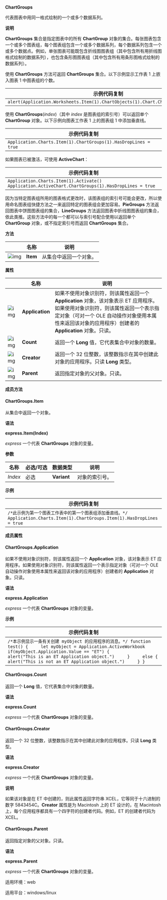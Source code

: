 **ChartGroups**



代表图表中用同一格式绘制的一个或多个数据系列。

**说明**

**ChartGroups** 集合是指定图表中的所有 **ChartGroup** 对象的集合。每张图表包含一个或多个图表组，每个图表组包含一个或多个数据系列，每个数据系列包含一个或多个数据点。例如，单张图表可能既包含折线图图表组（其中包含所有用折线图格式绘制的数据系列），也包含条形图图表组（其中包含所有用条形图格式绘制的数据系列）。

使用 **ChartGroups** 方法可返回 **ChartGroups** 集合。以下示例显示工作表 1 上嵌入图表 1 中图表组的个数。

| 示例代码复制                                                 |
| ------------------------------------------------------------ |
| `alert(Application.Worksheets.Item(1).ChartObjects(1).Chart.ChartGroups().Count)` |

使用 **ChartGroups**(*index*)（其中 *index* 是图表组的索引号）可以返回单个 **ChartGroup** 对象。以下示例向图表工作表 1 上的图表组 1 中添加垂直线。

| 示例代码复制                                                 |
| ------------------------------------------------------------ |
| `Application.Charts.Item(1).ChartGroups(1).HasDropLines = true` |

如果图表已被激活，可使用 **ActiveChart**：

| 示例代码复制                                                 |
| ------------------------------------------------------------ |
| `Application.Charts.Item(1).Activate() Application.ActiveChart.ChartGroups(1).HasDropLines = true` |

因为当特定图表组所用的图表格式更改时，该图表组的索引号可能会更改，所以使用命名图表组快捷方法之一来返回特定的图表组会更加容易。**PieGroups** 方法返回图表中饼图图表组的集合，**LineGroups** 方法返回图表中折线图图表组的集合，依此类推。这些方法中的每一个都可以与索引号配合使用以返回单个 **ChartGroup** 对象，或不指定索引号而返回 **ChartGroups** 集合。

**方法**

|                                                              | 名称     | 说明                   |
| ------------------------------------------------------------ | -------- | ---------------------- |
| ![img](https://qn.cache.wpscdn.cn/encs/doc/office_v19/gif/methods.gif) | **Item** | 从集合中返回一个对象。 |

**属性**

|                                                              | 名称            | 说明                                                         |
| ------------------------------------------------------------ | --------------- | ------------------------------------------------------------ |
| ![img](https://qn.cache.wpscdn.cn/encs/doc/office_v19/gif/properties.gif) | **Application** | 如果不使用对象识别符，则该属性返回一个 **Application** 对象，该对象表示 ET 应用程序。如果使用对象识别符，则该属性返回一个表示指定对象（可对一个 OLE 自动操作对象使用本属性来返回该对象的应用程序）创建者的 **Application** 对象。只读。 |
| ![img](https://qn.cache.wpscdn.cn/encs/doc/office_v19/gif/properties.gif) | **Count**       | 返回一个 **Long** 值，它代表集合中对象的数量。               |
| ![img](https://qn.cache.wpscdn.cn/encs/doc/office_v19/gif/properties.gif) | **Creator**     | 返回一个 32 位整数，该整数指示在其中创建此对象的应用程序。只读 **Long** 类型。 |
| ![img](https://qn.cache.wpscdn.cn/encs/doc/office_v19/gif/properties.gif) | **Parent**      | 返回指定对象的父对象。只读。                                 |

**成员方法**

#### **ChartGroups.Item**

从集合中返回一个对象。

**语法**

**express.Item(Index)**

*express*   一个代表 **ChartGroups** 对象的变量。

**参数**

| **名称** | **必选/可选** | **数据类型** | **说明**       |
| -------- | ------------- | ------------ | -------------- |
| *Index*  | 必选          | **Variant**  | 对象的索引号。 |

**示例**

| 示例代码复制                                                 |
| ------------------------------------------------------------ |
| `/*此示例为第一个图表工作表中的第一个图表组添加垂直线。*/ Application.Charts.Item(1).ChartGroups.Item(1).HasDropLines = true` |

**成员属性**

#### **ChartGroups.Application**

如果不使用对象识别符，则该属性返回一个 **Application** 对象，该对象表示 ET 应用程序。如果使用对象识别符，则该属性返回一个表示指定对象（可对一个 OLE 自动操作对象使用本属性来返回该对象的应用程序）创建者的 **Application** 对象。只读。

**语法**

**express.Application**

*express*   一个代表 **ChartGroups** 对象的变量。

**示例**

| 示例代码复制                                                 |
| ------------------------------------------------------------ |
| `/*本示例显示一条有关创建 myObject 的应用程序的消息。*/ function test() {     let myObject = Application.ActiveWorkbook     if(myObject.Application.Value == "ET") {         alert("This is an ET Application object.")     }     else {         alert("This is not an ET Application object.")     } }` |

#### **ChartGroups.Count**

返回一个 **Long** 值，它代表集合中对象的数量。

**语法**

**express.Count**

*express*   一个代表 **ChartGroups** 对象的变量。

#### **ChartGroups.Creator**

返回一个 32 位整数，该整数指示在其中创建此对象的应用程序。只读 **Long** 类型。

**语法**

**express.Creator**

*express*   一个代表 **ChartGroups** 对象的变量。

**说明**

如果该对象是在 ET 中创建的，则此属性返回字符串 XCEL，它等同于十六进制的数字 5843454C。**Creator** 属性是为 Macintosh 上的 ET 设计的，在 Macintosh 上，每个应用程序都具有一个四字符的创建者代码。例如，ET 的创建者代码为 XCEL。

#### **ChartGroups.Parent**

返回指定对象的父对象。只读。

**语法**

**express.Parent**

*express*   一个代表 **ChartGroups** 对象的变量。

适用环境：web

适用平台：windows/linux